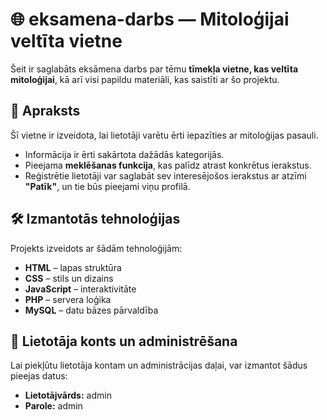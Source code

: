 # 🌐 eksamena-darbs — Mitoloģijai veltīta vietne

Šeit ir saglabāts eksāmena darbs par tēmu **tīmekļa vietne, kas veltīta mitoloģijai**, kā arī visi papildu materiāli, kas saistīti ar šo projektu.

## 📖 Apraksts

Šī vietne ir izveidota, lai lietotāji varētu ērti iepazīties ar mitoloģijas pasauli.

- Informācija ir ērti sakārtota dažādās kategorijās.
- Pieejama **meklēšanas funkcija**, kas palīdz atrast konkrētus ierakstus.
- Reģistrētie lietotāji var saglabāt sev interesējošos ierakstus ar atzīmi **"Patīk"**, un tie būs pieejami viņu profilā.

## 🛠 Izmantotās tehnoloģijas

Projekts izveidots ar šādām tehnoloģijām:

- **HTML** – lapas struktūra
- **CSS** – stils un dizains
- **JavaScript** – interaktivitāte
- **PHP** – servera loģika
- **MySQL** – datu bāzes pārvaldība

## 🔐 Lietotāja konts un administrēšana

Lai piekļūtu lietotāja kontam un administrācijas daļai, var izmantot šādus pieejas datus:

- **Lietotājvārds:** admin
- **Parole:** admin

